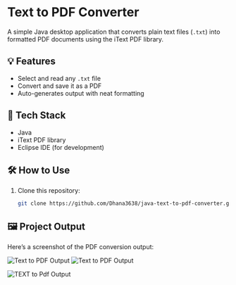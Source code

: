 # Text to PDF Converter

A simple Java desktop application that converts plain text files (`.txt`) into formatted PDF documents using the iText PDF library.

## 💡 Features
- Select and read any `.txt` file
- Convert and save it as a PDF
- Auto-generates output with neat formatting

## 🚀 Tech Stack
- Java
- iText PDF library
- Eclipse IDE (for development)

## 🛠 How to Use
1. Clone this repository:
   ```bash
   git clone https://github.com/Dhana3638/java-text-to-pdf-converter.git

## 🖼️ Project Output

Here’s a screenshot of the PDF conversion output:

![Text to PDF Output](https://github.com/Dhana3638/java-text-to-pdf-converter/blob/da8e1bf479e253bcadebb4f493e1c4513ceed8af/before%20creating%20%20executing.png)
 ![Text to PDF Output](https://github.com/Dhana3638/java-text-to-pdf-converter/blob/03030cf28c0a41dd3c9ced35dbfe4adf4fb4d14e/executing.png)

![TEXT to Pdf Output](https://github.com/Dhana3638/java-text-to-pdf-converter/blob/a438040ed3f61fcc760bf220022fb71d2070be48/Screenshot%202025-05-07%20230708.png)
